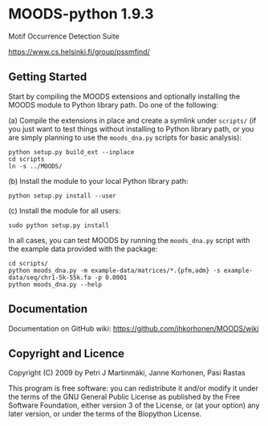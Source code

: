 MOODS-python 1.9.3
==================

Motif Occurrence Detection Suite

https://www.cs.helsinki.fi/group/pssmfind/


Getting Started
---------------

Start by compiling the MOODS extensions and optionally installing
the MOODS module to Python library path. Do one of the following:

(a) Compile the extensions in place and create a symlink under `scripts/`
(if you just want to test things without installing to Python library path,
or you are simply planning to use the `moods_dna.py` scripts for basic 
analysis):

    python setup.py build_ext --inplace
    cd scripts
    ln -s ../MOODS/    

(b) Install the module to your local Python library path:

    python setup.py install --user

(c) Install the module for all users:

    sudo python setup.py install

In all cases, you can test MOODS by running the `moods_dna.py` script
with the example data provided with the package:

    cd scripts/
    python moods_dna.py -m example-data/matrices/*.{pfm,adm} -s example-data/seq/chr1-5k-55k.fa -p 0.0001
    python moods_dna.py --help


Documentation
-------------

Documentation on GitHub wiki: https://github.com/jhkorhonen/MOODS/wiki


Copyright and Licence
---------------------

Copyright (C) 2009 by Petri J Martinmäki, Janne Korhonen, Pasi Rastas

This program is free software: you can redistribute it and/or modify
it under the terms of the GNU General Public License as published by
the Free Software Foundation, either version 3 of the License, or
(at your option) any later version, or under the terms of the Biopython
License.
